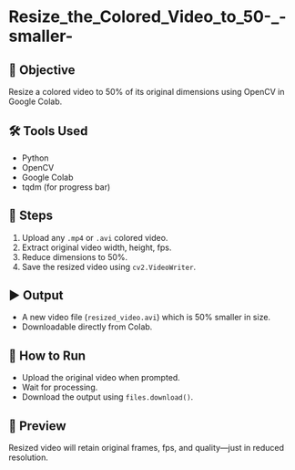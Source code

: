 # Resize_the_Colored_Video_to_50-_-smaller-
## 📌 Objective
Resize a colored video to 50% of its original dimensions using OpenCV in Google Colab.

## 🛠️ Tools Used
- Python
- OpenCV
- Google Colab
- tqdm (for progress bar)

## 📁 Steps
1. Upload any `.mp4` or `.avi` colored video.
2. Extract original video width, height, fps.
3. Reduce dimensions to 50%.
4. Save the resized video using `cv2.VideoWriter`.

## ▶️ Output
- A new video file (`resized_video.avi`) which is 50% smaller in size.
- Downloadable directly from Colab.

## 🚀 How to Run
- Upload the original video when prompted.
- Wait for processing.
- Download the output using `files.download()`.

## 📸 Preview
Resized video will retain original frames, fps, and quality—just in reduced resolution.
